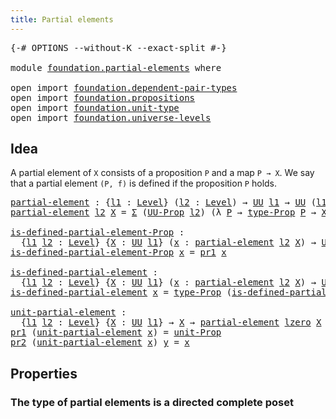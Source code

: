 ```yaml
---
title: Partial elements
---
```


<pre class="Agda"><a id="42" class="Symbol">{-#</a> <a id="46" class="Keyword">OPTIONS</a> <a id="54" class="Pragma">--without-K</a> <a id="66" class="Pragma">--exact-split</a> <a id="80" class="Symbol">#-}</a>

<a id="85" class="Keyword">module</a> <a id="92" href="foundation.partial-elements.html" class="Module">foundation.partial-elements</a> <a id="120" class="Keyword">where</a>

<a id="127" class="Keyword">open</a> <a id="132" class="Keyword">import</a> <a id="139" href="foundation.dependent-pair-types.html" class="Module">foundation.dependent-pair-types</a>
<a id="171" class="Keyword">open</a> <a id="176" class="Keyword">import</a> <a id="183" href="foundation.propositions.html" class="Module">foundation.propositions</a>
<a id="207" class="Keyword">open</a> <a id="212" class="Keyword">import</a> <a id="219" href="foundation.unit-type.html" class="Module">foundation.unit-type</a>
<a id="240" class="Keyword">open</a> <a id="245" class="Keyword">import</a> <a id="252" href="foundation.universe-levels.html" class="Module">foundation.universe-levels</a>
</pre>
## Idea

A partial element of `X` consists of a proposition `P` and a map `P → X`. We say that a partial element `(P, f)` is defined if the proposition `P` holds.

<pre class="Agda"><a id="partial-element"></a><a id="456" href="foundation.partial-elements.html#456" class="Function">partial-element</a> <a id="472" class="Symbol">:</a> <a id="474" class="Symbol">{</a><a id="475" href="foundation.partial-elements.html#475" class="Bound">l1</a> <a id="478" class="Symbol">:</a> <a id="480" href="Agda.Primitive.html#597" class="Postulate">Level</a><a id="485" class="Symbol">}</a> <a id="487" class="Symbol">(</a><a id="488" href="foundation.partial-elements.html#488" class="Bound">l2</a> <a id="491" class="Symbol">:</a> <a id="493" href="Agda.Primitive.html#597" class="Postulate">Level</a><a id="498" class="Symbol">)</a> <a id="500" class="Symbol">→</a> <a id="502" href="foundation-core.universe-levels.html#235" class="Primitive">UU</a> <a id="505" href="foundation.partial-elements.html#475" class="Bound">l1</a> <a id="508" class="Symbol">→</a> <a id="510" href="foundation-core.universe-levels.html#235" class="Primitive">UU</a> <a id="513" class="Symbol">(</a><a id="514" href="foundation.partial-elements.html#475" class="Bound">l1</a> <a id="517" href="Agda.Primitive.html#810" class="Primitive Operator">⊔</a> <a id="519" href="Agda.Primitive.html#780" class="Primitive">lsuc</a> <a id="524" href="foundation.partial-elements.html#488" class="Bound">l2</a><a id="526" class="Symbol">)</a>
<a id="528" href="foundation.partial-elements.html#456" class="Function">partial-element</a> <a id="544" href="foundation.partial-elements.html#544" class="Bound">l2</a> <a id="547" href="foundation.partial-elements.html#547" class="Bound">X</a> <a id="549" class="Symbol">=</a> <a id="551" href="foundation-core.dependent-pair-types.html#515" class="Record">Σ</a> <a id="553" class="Symbol">(</a><a id="554" href="foundation-core.propositions.html#1393" class="Function">UU-Prop</a> <a id="562" href="foundation.partial-elements.html#544" class="Bound">l2</a><a id="564" class="Symbol">)</a> <a id="566" class="Symbol">(λ</a> <a id="569" href="foundation.partial-elements.html#569" class="Bound">P</a> <a id="571" class="Symbol">→</a> <a id="573" href="foundation-core.propositions.html#1495" class="Function">type-Prop</a> <a id="583" href="foundation.partial-elements.html#569" class="Bound">P</a> <a id="585" class="Symbol">→</a> <a id="587" href="foundation.partial-elements.html#547" class="Bound">X</a><a id="588" class="Symbol">)</a>

<a id="is-defined-partial-element-Prop"></a><a id="591" href="foundation.partial-elements.html#591" class="Function">is-defined-partial-element-Prop</a> <a id="623" class="Symbol">:</a>
  <a id="627" class="Symbol">{</a><a id="628" href="foundation.partial-elements.html#628" class="Bound">l1</a> <a id="631" href="foundation.partial-elements.html#631" class="Bound">l2</a> <a id="634" class="Symbol">:</a> <a id="636" href="Agda.Primitive.html#597" class="Postulate">Level</a><a id="641" class="Symbol">}</a> <a id="643" class="Symbol">{</a><a id="644" href="foundation.partial-elements.html#644" class="Bound">X</a> <a id="646" class="Symbol">:</a> <a id="648" href="foundation-core.universe-levels.html#235" class="Primitive">UU</a> <a id="651" href="foundation.partial-elements.html#628" class="Bound">l1</a><a id="653" class="Symbol">}</a> <a id="655" class="Symbol">(</a><a id="656" href="foundation.partial-elements.html#656" class="Bound">x</a> <a id="658" class="Symbol">:</a> <a id="660" href="foundation.partial-elements.html#456" class="Function">partial-element</a> <a id="676" href="foundation.partial-elements.html#631" class="Bound">l2</a> <a id="679" href="foundation.partial-elements.html#644" class="Bound">X</a><a id="680" class="Symbol">)</a> <a id="682" class="Symbol">→</a> <a id="684" href="foundation-core.propositions.html#1393" class="Function">UU-Prop</a> <a id="692" href="foundation.partial-elements.html#631" class="Bound">l2</a>
<a id="695" href="foundation.partial-elements.html#591" class="Function">is-defined-partial-element-Prop</a> <a id="727" href="foundation.partial-elements.html#727" class="Bound">x</a> <a id="729" class="Symbol">=</a> <a id="731" href="foundation-core.dependent-pair-types.html#605" class="Field">pr1</a> <a id="735" href="foundation.partial-elements.html#727" class="Bound">x</a>

<a id="is-defined-partial-element"></a><a id="738" href="foundation.partial-elements.html#738" class="Function">is-defined-partial-element</a> <a id="765" class="Symbol">:</a>
  <a id="769" class="Symbol">{</a><a id="770" href="foundation.partial-elements.html#770" class="Bound">l1</a> <a id="773" href="foundation.partial-elements.html#773" class="Bound">l2</a> <a id="776" class="Symbol">:</a> <a id="778" href="Agda.Primitive.html#597" class="Postulate">Level</a><a id="783" class="Symbol">}</a> <a id="785" class="Symbol">{</a><a id="786" href="foundation.partial-elements.html#786" class="Bound">X</a> <a id="788" class="Symbol">:</a> <a id="790" href="foundation-core.universe-levels.html#235" class="Primitive">UU</a> <a id="793" href="foundation.partial-elements.html#770" class="Bound">l1</a><a id="795" class="Symbol">}</a> <a id="797" class="Symbol">(</a><a id="798" href="foundation.partial-elements.html#798" class="Bound">x</a> <a id="800" class="Symbol">:</a> <a id="802" href="foundation.partial-elements.html#456" class="Function">partial-element</a> <a id="818" href="foundation.partial-elements.html#773" class="Bound">l2</a> <a id="821" href="foundation.partial-elements.html#786" class="Bound">X</a><a id="822" class="Symbol">)</a> <a id="824" class="Symbol">→</a> <a id="826" href="foundation-core.universe-levels.html#235" class="Primitive">UU</a> <a id="829" href="foundation.partial-elements.html#773" class="Bound">l2</a>
<a id="832" href="foundation.partial-elements.html#738" class="Function">is-defined-partial-element</a> <a id="859" href="foundation.partial-elements.html#859" class="Bound">x</a> <a id="861" class="Symbol">=</a> <a id="863" href="foundation-core.propositions.html#1495" class="Function">type-Prop</a> <a id="873" class="Symbol">(</a><a id="874" href="foundation.partial-elements.html#591" class="Function">is-defined-partial-element-Prop</a> <a id="906" href="foundation.partial-elements.html#859" class="Bound">x</a><a id="907" class="Symbol">)</a>

<a id="unit-partial-element"></a><a id="910" href="foundation.partial-elements.html#910" class="Function">unit-partial-element</a> <a id="931" class="Symbol">:</a>
  <a id="935" class="Symbol">{</a><a id="936" href="foundation.partial-elements.html#936" class="Bound">l1</a> <a id="939" href="foundation.partial-elements.html#939" class="Bound">l2</a> <a id="942" class="Symbol">:</a> <a id="944" href="Agda.Primitive.html#597" class="Postulate">Level</a><a id="949" class="Symbol">}</a> <a id="951" class="Symbol">{</a><a id="952" href="foundation.partial-elements.html#952" class="Bound">X</a> <a id="954" class="Symbol">:</a> <a id="956" href="foundation-core.universe-levels.html#235" class="Primitive">UU</a> <a id="959" href="foundation.partial-elements.html#936" class="Bound">l1</a><a id="961" class="Symbol">}</a> <a id="963" class="Symbol">→</a> <a id="965" href="foundation.partial-elements.html#952" class="Bound">X</a> <a id="967" class="Symbol">→</a> <a id="969" href="foundation.partial-elements.html#456" class="Function">partial-element</a> <a id="985" href="Agda.Primitive.html#764" class="Primitive">lzero</a> <a id="991" href="foundation.partial-elements.html#952" class="Bound">X</a>
<a id="993" href="foundation-core.dependent-pair-types.html#605" class="Field">pr1</a> <a id="997" class="Symbol">(</a><a id="998" href="foundation.partial-elements.html#910" class="Function">unit-partial-element</a> <a id="1019" href="foundation.partial-elements.html#1019" class="Bound">x</a><a id="1020" class="Symbol">)</a> <a id="1022" class="Symbol">=</a> <a id="1024" href="foundation.unit-type.html#2966" class="Function">unit-Prop</a>
<a id="1034" href="foundation-core.dependent-pair-types.html#617" class="Field">pr2</a> <a id="1038" class="Symbol">(</a><a id="1039" href="foundation.partial-elements.html#910" class="Function">unit-partial-element</a> <a id="1060" href="foundation.partial-elements.html#1060" class="Bound">x</a><a id="1061" class="Symbol">)</a> <a id="1063" href="foundation.partial-elements.html#1063" class="Bound">y</a> <a id="1065" class="Symbol">=</a> <a id="1067" href="foundation.partial-elements.html#1060" class="Bound">x</a>
</pre>
## Properties

### The type of partial elements is a directed complete poset
